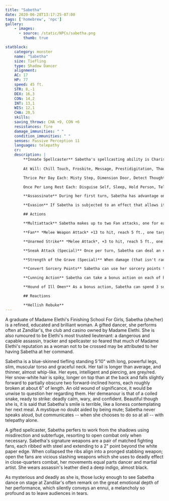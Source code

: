 ```yaml
---
title: "Sabetha"
date: 2020-06-28T13:17:25-07:00
tags: ['homebrew', 'npc']
gallery:
    - images:
      - source: /static/NPCs/sabetha.png
        thumb: true

statblock:
    category: monster
    name: "Sabetha"
    size: Tiefling
    type: Shadow Dancer
    alignment:
    AC: 17
    HP: 77
    speed: 45 ft.
    STR: 8,-1
    DEX: 16,3
    CON: 14,2
    INT: 13,1
    WIS: 12,1
    CHA: 20,5
    skills:
    saving_throws: CHA +9, CON +6
    resistances: fire
    damage_immunities: " "
    condition_immunities: " " 
    senses: Passive Perception 11
    languages: telepathy
    cr:
    description: |
        **Innate Spellcaster** Sabetha's spellcasting ability is Charisma (Spell Attack +9, Spell Save DC 19). She can innately cast the following spells, requiring no material components:
        
        At Will: Chill Touch, Frosbite, Message, Prestidigitation, Thaumaturgy, True Strike, Comprehend Languages, Telepathy

        Thrice Per Day Each: Misty Step, Dimension Door, Detect Thoughts, Darkness

        Once Per Long Rest Each: Disguise Self, Sleep, Hold Person, Teleportation Circle, Animate Objects.

        **Assassinate** During her first turn, Sabetha has advantage on attack rolls against any creature that hasn't taken a turn. Any hit Sabetha scores against a surprised creature is a critical hit.

        **Evasion** If Sabetha is subjected to an effect that allows it to make a Dexterity saving throw to take only half damage, Sabetha instead takes no damage if it succeeds on the saving throw, and only half damage if it fails.

        ## Actions

        **Multiattack** Sabetha makes up to two Fan attacks, one for each fan she possesses. The attacks use her Charisma (Performance) bonus.

        **Fan** *Melee Weapon Attack* +13 to hit, reach 5 ft., one target. 1d8 +5 slashing damage.

        **Unarmed Strike** *Melee Attack*, +3 to hit, reach 5 ft., one target. 3 bludgeoning damage.

        **Sneak Attack (Special)** Once per turn, Sabetha can deal an extra 2d6 damage to one creature she hits with an attack with a finesse or ranged weapon if she has advantage on the attack roll. Sabeth doesn’t need advantage on the attack roll if another enemy of the target is within 5 ft. of it, that enemy isn’t incapacitated, and she doesn’t have disadvantage on the attack roll.

        **Strength of the Grave (Special)** When damage (that isn't radiant or from a critical hit) reduces Sabetha to 0 HP, she can make a CHA saving throw (DC 5 + the damage taken). On a success, she instead drops to 1 HP (and can't use this feature again until she finishes a long rest).

        **Convert Sorcery Points** Sabetha can use her sorcery points to gain additional spell slots or sacrifice spell slots to gain additional sorcery points as a bonus action.

        **Cunning Action** Sabetha can take a bonus action on each of her turns to take the Dash, Disengage, or Hide action.

        **Hound of Ill Omen** As a bonus action, Sabetha can spend 3 sorcery points to magically summon a hound of ill omen (modified dire wolf) to target one creature she can see within 120 ft. of her.

        ## Reactions

        **Hellish Rebuke**
---
```


A graduate of Madame Elethi's Finishing School For Girls, Sabetha (she/her) is a refined, educated and brilliant woman. A gifted dancer, she performs often at Zandilar's, the club and casino owned by Madame Elethi. She is also rumoured to be Elethi's most trusted lieutenant: a dangerous and capable assassin, tracker and spellcaster so feared that much of Madame Elethi's reputation as a woman not to be crossed may be attributed to her having Sabetha at her command.

Sabetha is a blue-skinned tiefling standing 5'10" with long, powerful legs, slim, muscular torso and graceful neck. Her tail is longer than average, and thinner, almost whip-like. Her eyes, intelligent and piercing, are grey/red. Her snow-white hair is spiky, longer on top than at the back and falls slightly forward to partially obscure two forward-inclined horns, each roughly broken at about 6" of length. An old wound of significance, it would be unwise to question her regarding them. Her demeanour is that of a coiled snake, ready to strike: deadly calm, wary, and confident. Beautiful
though she is, it is said that Sabetha's smile is terrible, like a lioness contemplating her next meal. A mystique no doubt aided by being mute; Sabetha never speaks aloud, but communicates -- when she chooses to do so at all -- with telepathy alone.

A gifted spellcaster, Sabetha perfers to work from the shadows using misdirection and subterfuge, resorting to open combat only when necessary. Sabetha's signature weapons are a pair of matched fighting fans, each ribbed with steel and extending to a 2" point beyond the white paper edge. When
collapsed the ribs align into a pronged stabbing weapon; open the fans are vicious slashing weapons which she uses to deadly effect in close-quarters combat, her movements equal parts dancer and martial artist. She wears assassin's leather died a deep indigo, almost black.

As mysterious and deadly as she is, those lucky enough to see Sabetha dance on stage at Zandilar's often remark on the great emotional depth of her performance, which silently conveys an ennui, a melancholy so profound as to leave audiences in tears.
